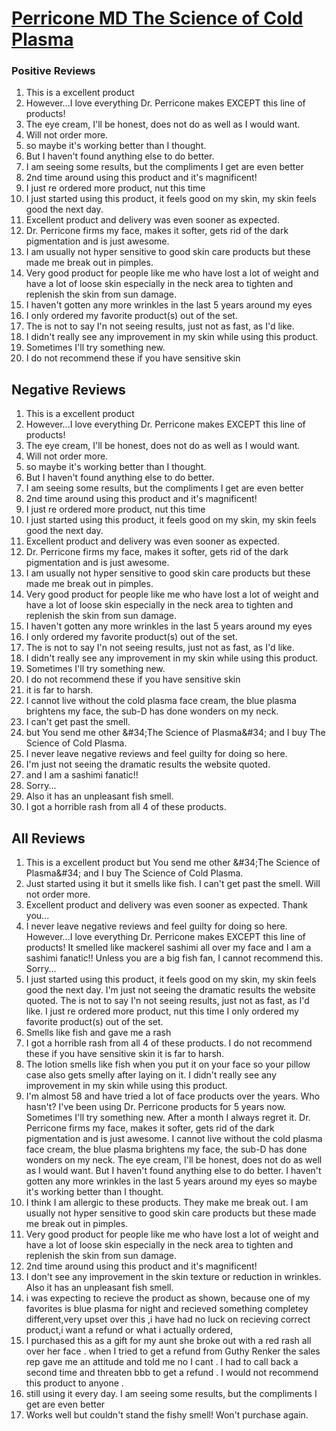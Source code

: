 # [Perricone MD The Science of Cold Plasma](https://products.checkmycream.com/products/Perricone-MD-The-Science-of-Cold-Plasma.html)

### Positive Reviews

<ol>
      <li>This is a excellent product</li>
      <li>However...I love everything Dr. Perricone makes EXCEPT this line of products!</li>
      <li>The eye cream, I&#x27;ll be honest, does not do as well as I would want.</li>
      <li>Will not order more.</li>
      <li>so maybe it&#x27;s working better than I thought.</li>
      <li>But I haven&#x27;t found anything else to do better.</li>
      <li>I am seeing some results, but the compliments I get are even better</li>
      <li>2nd time around using this product and it&#x27;s magnificent!</li>
      <li>I just re ordered more product, nut this time</li>
      <li>I just started using this product, it feels good on my skin, my skin feels good the next day.  </li>
      <li>Excellent product and delivery was even sooner as expected.</li>
      <li>Dr. Perricone firms my face, makes it softer, gets rid of the dark pigmentation and is just awesome.</li>
      <li>I am usually not hyper sensitive to good skin care products but these made me break out in pimples.</li>
      <li>Very good product for people like me who have lost a lot of weight and have a lot of loose skin especially in the neck area to tighten and replenish the skin from sun damage.</li>
      <li>I haven&#x27;t gotten any more wrinkles in the last 5 years around my eyes</li>
      <li>I only ordered my favorite product(s) out of the set.</li>
      <li>The is not to say I&#x27;n not seeing results, just not as fast, as I&#x27;d like.  </li>
      <li>I didn&#x27;t really see any improvement in my skin while using this product.</li>
      <li>Sometimes I&#x27;ll try something new.</li>
      <li>I do not recommend these if you have sensitive skin</li>
</ol>


<h2>Negative Reviews</h2>
<ol>
<li> This is a excellent product</li>
<li> However...I love everything Dr. Perricone makes EXCEPT this line of products!</li>
<li> The eye cream, I&#x27;ll be honest, does not do as well as I would want.</li>
<li> Will not order more.</li>
<li> so maybe it&#x27;s working better than I thought.</li>
<li> But I haven&#x27;t found anything else to do better.</li>
<li> I am seeing some results, but the compliments I get are even better</li>
<li> 2nd time around using this product and it&#x27;s magnificent!</li>
<li> I just re ordered more product, nut this time</li>
<li> I just started using this product, it feels good on my skin, my skin feels good the next day.  </li>
<li> Excellent product and delivery was even sooner as expected.</li>
<li> Dr. Perricone firms my face, makes it softer, gets rid of the dark pigmentation and is just awesome.</li>
<li> I am usually not hyper sensitive to good skin care products but these made me break out in pimples.</li>
<li> Very good product for people like me who have lost a lot of weight and have a lot of loose skin especially in the neck area to tighten and replenish the skin from sun damage.</li>
<li> I haven&#x27;t gotten any more wrinkles in the last 5 years around my eyes</li>
<li> I only ordered my favorite product(s) out of the set.</li>
<li> The is not to say I&#x27;n not seeing results, just not as fast, as I&#x27;d like.  </li>
<li> I didn&#x27;t really see any improvement in my skin while using this product.</li>
<li> Sometimes I&#x27;ll try something new.</li>
<li> I do not recommend these if you have sensitive skin</li>
<li> it is far to harsh.</li>
<li> I cannot live without the cold plasma face cream, the blue plasma brightens my face, the sub-D has done wonders on my neck.</li>
<li> I can&#x27;t get past the smell.</li>
<li> but You send me other &amp;#34;The Science of Plasma&amp;#34; and I buy The Science of Cold Plasma.</li>
<li> I never leave negative reviews and feel guilty for doing so here.</li>
<li> I&#x27;m just not seeing the dramatic results the website quoted.  </li>
<li> and I am a sashimi fanatic!!</li>
<li> Sorry...</li>
<li> Also it has an unpleasant fish smell.</li>
<li> I got a horrible rash from all 4 of these products.</li>
</ol>

<h2>All Reviews</h2>

<ol>
    <li> This is a excellent product but You send me other &amp;#34;The Science of Plasma&amp;#34; and I buy The Science of Cold Plasma.</li>
    <li> Just started using it but it smells like fish. I can&#x27;t get past the smell. Will not order more.</li>
    <li> Excellent product and delivery was even sooner as expected. Thank you...</li>
    <li> I never leave negative reviews and feel guilty for doing so here. However...I love everything Dr. Perricone makes EXCEPT this line of products! It smelled like mackerel sashimi all over my face and I am a sashimi fanatic!! Unless you are a big fish fan, I cannot recommend this. Sorry...</li>
    <li> I just started using this product, it feels good on my skin, my skin feels good the next day.  I&#x27;m just not seeing the dramatic results the website quoted.  The is not to say I&#x27;n not seeing results, just not as fast, as I&#x27;d like.  I just re ordered more product, nut this time I only ordered my favorite product(s) out of the set.</li>
    <li> Smells like fish and gave me a rash</li>
    <li> I got a horrible rash from all 4 of these products. I do not recommend these if you have sensitive skin it is far to harsh.</li>
    <li> The lotion smells like fish when you put it on your face so your pillow case also gets smelly after laying on it.  I didn&#x27;t really see any improvement in my skin while using this product.</li>
    <li> I&#x27;m almost 58 and have tried a lot of face products over the years. Who hasn&#x27;t?  I&#x27;ve been using Dr. Perricone products for 5 years now. Sometimes I&#x27;ll try something new. After a month I always regret it. Dr. Perricone firms my face, makes it softer, gets rid of the dark pigmentation and is just awesome. I cannot live without the cold plasma face cream, the blue plasma brightens my face, the sub-D has done wonders on my neck. The eye cream, I&#x27;ll be honest, does not do as well as I would want. But I haven&#x27;t found anything else to do better. I haven&#x27;t gotten any more wrinkles in the last 5 years around my eyes so maybe it&#x27;s working better than I thought.</li>
    <li> I think I am allergic to these products.  They make me break out.  I am usually not hyper sensitive to good skin care products but these made me break out in pimples.</li>
    <li> Very good product for people like me who have lost a lot of weight and have a lot of loose skin especially in the neck area to tighten and replenish the skin from sun damage.</li>
    <li> 2nd time around using this product and it&#x27;s magnificent!</li>
    <li> I don&#x27;t see any improvement in the skin texture or reduction in wrinkles. Also it has an unpleasant fish smell.</li>
    <li> i was expecting to recieve the product as shown, because one of my favorites is blue plasma for night and recieved something completey different,very upset over this ,i have had no luck on recieving correct product,i want a refund or what i actually ordered,</li>
    <li> I purchased this as a gift for my aunt she broke out with a red rash all over her face . when I tried to get a refund from Guthy Renker  the sales rep gave me an attitude and told me no I cant . I had to call back a second time and threaten bbb to get a refund . I would not recommend this product to anyone .</li>
    <li> still using it every day. I am seeing some results, but the compliments I get are even better</li>
    <li> Works well but couldn&#x27;t stand the fishy smell! Won&#x27;t purchase again.</li>
</ol>




